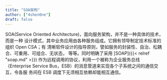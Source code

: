 ```yaml
---
title: "SOA架构"
author: ["4shen0ne"]
draft: false
---
```


SOA(Service Oriented Architecture)，面向服务架构，并不是一种具体的技术，而是一种
设计模式，其中业务应用由各种服务组成。它拥有领导制定技术标准的组织 Open CSA；有
清晰软件设计的指导原则，譬如服务的封装性、自治、松耦合、可重用、可组合、无状态，
等等。同时明确了采用 [SOAP]({{< relref "soap.md" >}}) 作为远程调用的协议，利用一个被称为企业服务总线
（Enterprise Service Bus，ESB）的消息管道来实现各个子系统之间的通信交互，令各服
务间在 ESB 调度下无须相互依赖却能相互通信。
